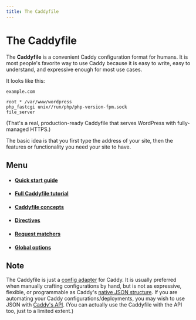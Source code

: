 ```yaml
---
title: The Caddyfile
---
```


# The Caddyfile

The **Caddyfile** is a convenient Caddy configuration format for humans. It is most people's favorite way to use Caddy because it is easy to write, easy to understand, and expressive enough for most use cases.

It looks like this:

```caddy
example.com

root * /var/www/wordpress
php_fastcgi unix//run/php/php-version-fpm.sock
file_server
```

(That's a real, production-ready Caddyfile that serves WordPress with fully-managed HTTPS.)

The basic idea is that you first type the address of your site, then the features or functionality you need your site to have.

## Menu

- #### [Quick start guide](/docs/quick-starts/caddyfile)
- #### [Full Caddyfile tutorial](/docs/caddyfile-tutorial)
- #### [Caddyfile concepts](/docs/caddyfile/concepts)
- #### [Directives](/docs/caddyfile/directives)
- #### [Request matchers](/docs/caddyfile/matchers)
- #### [Global options](/docs/caddyfile/options)
<!-- - #### [Caddyfile specification](/docs/caddyfile/spec) TODO: Finish this -->


## Note

The Caddyfile is just a [config adapter](/docs/config-adapters) for Caddy. It is usually preferred when manually crafting configurations by hand, but is not as expressive, flexible, or programmable as Caddy's [native JSON structure](/docs/json/). If you are automating your Caddy configurations/deployments, you may wish to use JSON with [Caddy's API](/docs/api). (You can actually use the Caddyfile with the API too, just to a limited extent.)
